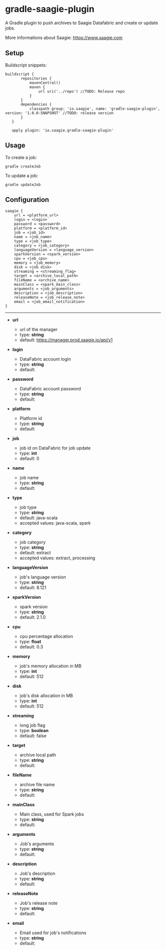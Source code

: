 # gradle-saagie-plugin

A Gradle plugin to push archives to Saagie Datafabric and create or update jobs.
 
More informations about Saagie: https://www.saagie.com

## Setup

Buildscript snippets:

```
buildscript {
       repositories {
           mavenCentral()
           maven {
               url uri('../repo') //TODO: Release repo
           }
       }
       dependencies {
           classpath group: 'io.saagie', name: 'gradle-saagie-plugin', version: '1.0.0-SNAPSHOT' //TODO: release version
       }
   }
   
   apply plugin: 'io.saagie.gradle-saagie-plugin'
```
<!--
```
plugins {
  id 'io.saagie.gradle-saagie-plugin' version '1.0.0-SNAPSHOT'
}
```
-->

## Usage

To create a job:
```
gradle createJob
```

To update a job:
```
gradle updateJob
```

## Configuration
```
saagie {
    url = <platform_url>
    login = <login>
    password = <password>
    platform = <platform_id>
    job = <job_id>
    name = <job_name>
    type = <job_type>
    category = <job_category>
    languageVersion = <language_version>
    sparkVersion = <spark_version>
    cpu = <job_cpu>
    memory = <job_memory>
    disk = <job disk>
    streaming = <streaming_flag>
    target = <archive_local_path>
    fileName = <archive_name>
    mainClass = <spark_main_class>
    arguments = <job_arguments>
    description = <job_description>
    releaseNote = <job_release_note>
    email = <job_email_notification>
}
```
---
* **url**
    - url of the manager
    - type: **string**
    - default: https://manager.prod.saagie.io/api/v1

* **login**
    - DataFabric account login
    - type: **string**
    - default:

* **password**
    - DataFabric account password
    - type: **string**
    - default:

* **platform**
    - Platform id
    - type: **string**
    - default:
    
* **job**
    - job id on DataFabric for job update
    - type: **int**
    - default: 0
* **name**
    - job name
    - type: **string**
    - default: 

* **type**
    - job type
    - type: **string**
    - default: java-scala
    - accepted values: java-scala, spark
    
* **category**
    - job category
    - type: **string**
    - default: extract
    - accepted values: extract, processing

* **languageVersion**
    - job's language version
    - type: **string**
    - default: 8.121

* **sparkVersion**
    - spark version
    - type: **string**
    - default: 2.1.0

* **cpu**
    - cpu percentage allocation
    - type: **float**
    - default: 0.3
    
* **memory**
    - job's memory allocation in MB
    - type: **int**
    - default: 512

* **disk**
    - job's disk allocation in MB
    - type: **int**
    - default: 512

* **streaming**
    - long job flag
    - type: **boolean**
    - default: false

* **target**
    - archive local path
    - type: **string**
    - default:

* **fileName**
    - archive file name
    - type: **string**
    - default:

* **mainClass**
    - Main class, used for Spark jobs
    - type: **string**
    - default:

* **arguments**
    - Job's arguments
    - type: **string**
    - default:

* **description**
    - Job's description
    - type: **string**
    - default:

* **releaseNote**
    - Job's release note
    - type: **string**
    - default:

* **email**
    - Email used for job's notifications
    - type: **string**
    - default:
